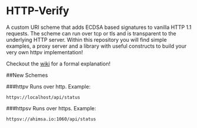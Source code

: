 HTTP-Verify
===========

A custom URI scheme that adds ECDSA based signatures to vanilla HTTP 1.1 requests.
The scheme can run over tcp or tls and is transparent to the underlying HTTP server.
Within this repository you will find simple examples, a proxy server and a library with useful constructs to build your very own httpv implementation!

Checkout the [wiki](https://github.com/NSkelsey/httpv/wiki) for a formal explanation!

##New Schemes

###httpv
Runs over http. Example: 

`httpv://localhost/api/status`

###httpsv
Runs over https. Example: 

`httpsv://ahimsa.io:1060/api/status`
